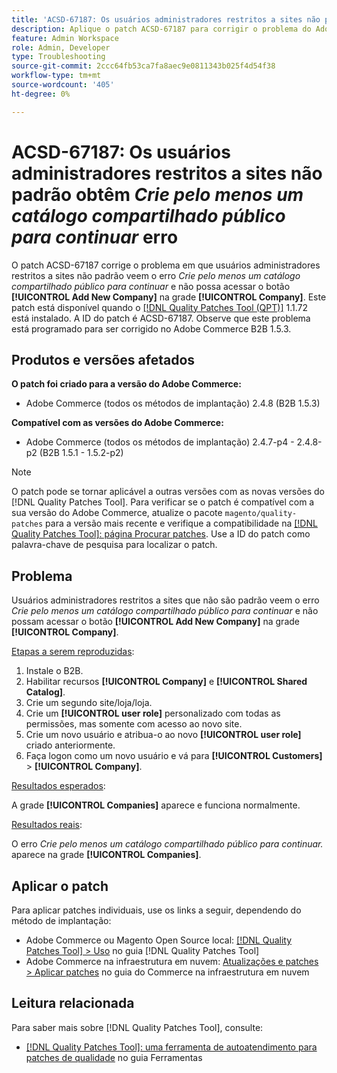 ```yaml
---
title: 'ACSD-67187: Os usuários administradores restritos a sites não padrão obtêm *Crie pelo menos um catálogo compartilhado público para continuar* erro'
description: Aplique o patch ACSD-67187 para corrigir o problema do Adobe Commerce, em que os usuários administradores restritos a sites não padrão veem o erro "Crie pelo menos um catálogo compartilhado público para continuar" e não podem acessar o botão "Adicionar nova empresa" na grade Empresa.
feature: Admin Workspace
role: Admin, Developer
type: Troubleshooting
source-git-commit: 2ccc64fb53ca7fa8aec9e0811343b025f4d54f38
workflow-type: tm+mt
source-wordcount: '405'
ht-degree: 0%

---
```



# ACSD-67187: Os usuários administradores restritos a sites não padrão obtêm *Crie pelo menos um catálogo compartilhado público para continuar* erro

O patch ACSD-67187 corrige o problema em que usuários administradores restritos a sites não padrão veem o erro *Crie pelo menos um catálogo compartilhado público para continuar* e não possa acessar o botão **[!UICONTROL Add New Company]** na grade **[!UICONTROL Company]**. Este patch está disponível quando o [[!DNL Quality Patches Tool (QPT)]](/help/tools/quality-patches-tool/quality-patches-tool-to-self-serve-quality-patches.md) 1.1.72 está instalado. A ID do patch é ACSD-67187. Observe que este problema está programado para ser corrigido no Adobe Commerce B2B 1.5.3.

## Produtos e versões afetados

**O patch foi criado para a versão do Adobe Commerce:**

* Adobe Commerce (todos os métodos de implantação) 2.4.8 (B2B 1.5.3)

**Compatível com as versões do Adobe Commerce:**

* Adobe Commerce (todos os métodos de implantação) 2.4.7-p4 - 2.4.8-p2 (B2B 1.5.1 - 1.5.2-p2)

>[!NOTE]
>
>O patch pode se tornar aplicável a outras versões com as novas versões do [!DNL Quality Patches Tool]. Para verificar se o patch é compatível com a sua versão do Adobe Commerce, atualize o pacote `magento/quality-patches` para a versão mais recente e verifique a compatibilidade na [[!DNL Quality Patches Tool]: página Procurar patches](https://experienceleague.adobe.com/tools/commerce-quality-patches/index.html). Use a ID do patch como palavra-chave de pesquisa para localizar o patch.

## Problema

Usuários administradores restritos a sites que não são padrão veem o erro *Crie pelo menos um catálogo compartilhado público para continuar* e não possam acessar o botão **[!UICONTROL Add New Company]** na grade **[!UICONTROL Company]**.

<u>Etapas a serem reproduzidas</u>:

1. Instale o B2B.
1. Habilitar recursos **[!UICONTROL Company]** e **[!UICONTROL Shared Catalog]**.
1. Crie um segundo site/loja/loja.
1. Crie um **[!UICONTROL user role]** personalizado com todas as permissões, mas somente com acesso ao novo site.
1. Crie um novo usuário e atribua-o ao novo **[!UICONTROL user role]** criado anteriormente.
1. Faça logon como um novo usuário e vá para **[!UICONTROL Customers]** > **[!UICONTROL Company]**.

<u>Resultados esperados</u>:

A grade **[!UICONTROL Companies]** aparece e funciona normalmente.

<u>Resultados reais</u>:

O erro *Crie pelo menos um catálogo compartilhado público para continuar.* aparece na grade **[!UICONTROL Companies]**.

## Aplicar o patch

Para aplicar patches individuais, use os links a seguir, dependendo do método de implantação:

* Adobe Commerce ou Magento Open Source local: [[!DNL Quality Patches Tool] > Uso](/help/tools/quality-patches-tool/usage.md) no guia [!DNL Quality Patches Tool]
* Adobe Commerce na infraestrutura em nuvem: [Atualizações e patches > Aplicar patches](https://experienceleague.adobe.com/docs/commerce-cloud-service/user-guide/develop/upgrade/apply-patches.html) no guia do Commerce na infraestrutura em nuvem

## Leitura relacionada

Para saber mais sobre [!DNL Quality Patches Tool], consulte:

* [[!DNL Quality Patches Tool]: uma ferramenta de autoatendimento para patches de qualidade](/help/tools/quality-patches-tool/quality-patches-tool-to-self-serve-quality-patches.md) no guia Ferramentas
